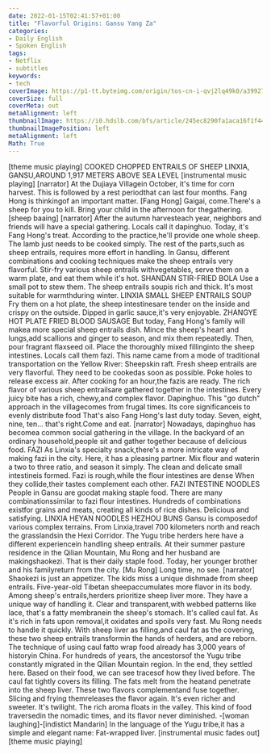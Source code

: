 ```yaml
---
date: 2022-01-15T02:41:57+01:00
title: "Flavorful Origins: Gansu Yang Za"
categories:
- Daily English
- Spoken English
tags:
- Netflix
- subtitles
keywords:
- tech
coverImage: https://p1-tt.byteimg.com/origin/tos-cn-i-qvj2lq49k0/a39927719fce4481b1e5ec7d5e5f9246.jpg
coverSize: full
coverMeta: out
metaAlignment: left
thumbnailImage: https://i0.hdslb.com/bfs/article/245ec8290fa1aca16f1f4411c3a2b1c6d431d13c.jpg@942w_1572h_progressive.webp
thumbnailImagePosition: left
metaAlignment: left
Math: True
---
```

<!--more-->
[theme music playing]
COOKED CHOPPED ENTRAILS OF SHEEP
LINXIA, GANSU,AROUND 1,917 METERS ABOVE SEA LEVEL
[instrumental music playing]
[narrator] At the Dujiaya Villagein October, it's time for corn harvest.
This is followed by a rest periodthat can last four months.
Fang Hong is thinkingof an important matter.
[Fang Hong] Gaigai, come.There's a sheep for you to kill.
Bring your child in the afternoon for thegathering.
[sheep baaing]
[narrator] After the autumn harvesteach year, neighbors and friends
will have a special gathering.
Locals call it dapinghuo.
Today, it's Fang Hong's treat.
According to the practice,he'll provide one whole sheep.
The lamb just needs to be cooked simply.
The rest of the parts,such as sheep entrails,
requires more effort in handling.
In Gansu, different combinations and cooking techniques
make the sheep entrails very flavorful.
Stir-fry various sheep entrails withvegetables,
serve them on a warm plate, and eat them while it's hot.
SHANDAN STIR-FRIED BOLA
Use a small pot to stew them.
The sheep entrails soupis rich and thick.
It's most suitable for warmthduring winter.
LINXIA SMALL SHEEP ENTRAILS SOUP
Fry them on a hot plate,
the sheep intestinesare tender on the inside
and crispy on the outside.
Dipped in garlic sauce,it's very enjoyable.
ZHANGYE HOT PLATE FRIED BLOOD SAUSAGE
But today, Fang Hong's family will makea more special sheep entrails dish.
Mince the sheep's heart and lungs,add scallions and ginger to season,
and mix them repeatedly.
Then, pour fragrant flaxseed oil.
Place the thoroughly mixed fillinginto the sheep intestines.
Locals call them fazi.
This name came from a mode of traditional transportation
on the Yellow River:
Sheepskin raft.
Fresh sheep entrails are very flavorful.
They need to be cookedas soon as possible.
Poke holes to release excess air.
After cooking for an hour,the fazis are ready.
The rich flavor of various sheep entrailsare gathered together in the intestines.
Every juicy bite has a rich, chewy,and complex flavor.
Dapinghuo.
This "go dutch" approach in the villagecomes from frugal times.
Its core significanceis to evenly distribute food
That's also Fang Hong's last duty today.
Seven, eight, nine, ten… that's right.Come and eat.
[narrator] Nowadays, dapinghuo has becomea common social gathering in the village.
In the backyard of an ordinary household,people sit and gather together
because of delicious food.
FAZI
As Linxia's specialty snack,there's a more intricate way
of making fazi in the city.
Here, it has a pleasing partner.
Mix flour and waterin a two to three ratio,
and season it simply.
The clean and delicate small intestineis formed.
Fazi is rough,while the flour intestines are dense
When they collide,their tastes complement each other.
FAZI INTESTINE NOODLES
People in Gansu are goodat making staple food.
There are many combinationssimilar to fazi flour intestines.
Hundreds of combinations existfor grains and meats,
creating all kinds of rice dishes.
Delicious and satisfying.
LINXIA HEYAN NOODLES
HEZHOU BUNS
Gansu is composedof various complex terrains.
From Linxia,travel 700 kilometers north
and reach the grasslandsin the Hexi Corridor.
The Yugu tribe herders here
have a different experiencein handling sheep entrails.
At their summer pasture residence in the Qilian Mountain,
Mu Rong and her husband are makingshaokezi.
That is their daily staple food.
Today, her younger brother and his familyreturn from the city.
[Mu Rong] Long time, no see.
[narrator] Shaokezi is just an appetizer.
The kids miss a unique dishmade from sheep entrails.
Five-year-old Tibetan sheepaccumulates more flavor in its body.
Among sheep's entrails,herders prioritize sheep liver more.
They have a unique way of handling it.
Clear and transparent,with webbed patterns like lace,
that's a fatty membranein the sheep's stomach.
It's called caul fat.
As it's rich in fats upon removal,it oxidates and spoils very fast.
Mu Rong needs to handle it quickly.
With sheep liver as filling,and caul fat as the covering,
these two sheep entrails transformin the hands of herders,
and are reborn.
The technique of using caul fatto wrap food
already has 3,000 years of historyin China.
For hundreds of years, the ancestorsof the Yugu tribe constantly migrated
in the Qilian Mountain region.
In the end, they settled here.
Based on their food, we can see tracesof how they lived before.
The caul fat tightly covers its filling.
The fats melt from the heatand penetrate into the sheep liver.
These two flavors complementand fuse together.
Slicing and frying themreleases the flavor again.
It's even richer and sweeter.
It's twilight.
The rich aroma floats in the valley.
This kind of food traversedin the nomadic times,
and its flavor never diminished.
-[woman laughing]-[indistict Mandarin]
In the language of the Yugu tribe,it has a simple and elegant name:
Fat-wrapped liver.
[instrumental music fades out]
[theme music playing]

